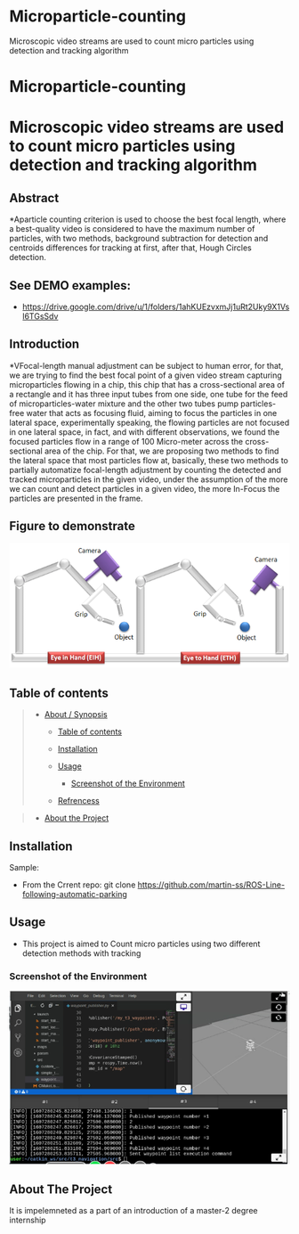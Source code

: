 # Microparticle-counting
Microscopic video streams are used to count micro particles using detection and tracking algorithm
# Microparticle-counting

# Microscopic video streams are used to count micro particles using detection and tracking algorithm

## Abstract

*Aparticle counting criterion is used to choose the
best focal length, where a best-quality video is considered to
have the maximum number of particles, with two methods,
background subtraction for detection and centroids differences
for tracking at first, after that, Hough Circles detection.


## See DEMO examples:

* <https://drive.google.com/drive/u/1/folders/1ahKUEzvxmJj1uRt2Uky9X1Vsl6TGsSdv>

## Introduction

*VFocal-length manual adjustment can be subject to human
error, for that, we are trying to find the best focal point of a
given video stream capturing microparticles flowing in a
chip, this chip that has a cross-sectional area of a rectangle
and it has three input tubes from one side, one tube for the
feed of microparticles-water mixture and the other two tubes
pump particles-free water that acts as focusing fluid, aiming
to focus the particles in one lateral space, experimentally
speaking, the flowing particles are not focused in one lateral
space, in fact, and with different observations, we found the
focused particles flow in a range of 100 Micro-meter across
the cross-sectional area of the chip. For that, we are
proposing two methods to find the lateral space that most
particles flow at, basically, these two methods to partially
automatize focal-length adjustment by counting the detected
and tracked microparticles in the given video, under the
assumption of the more we can count and detect particles in a
given video, the more In-Focus the particles are presented in
the frame.

## Figure to demonstrate
![alt text](https://github.com/martin-ss/ROS-Line-following-automatic-parking/blob/main/Robot-Arm-Visual-Servoing-Methodology.ppm?raw=true)


  

## Table of contents




> * [About / Synopsis](#Abstract)
>   * [Table of contents](#table-of-contents)
>   * [Installation](#installation)
>   * [Usage](#usage)
>     * [Screenshot of the Environment](#screenshot-of-the-Environment)
>     
>     
>   * [Refrencess](#Refrencess)


>   * [About the Project](#)


## Installation

Sample:

* From the Crrent repo: git clone  https://github.com/martin-ss/ROS-Line-following-automatic-parking


## Usage

* This project is aimed to Count micro particles using two different detection methods with tracking
### Screenshot of the Environment

![alt text](https://github.com/martin-ss/ROS_TurtleBot3/blob/main/ros2.png?raw=true)






## About The Project
It is impelemneted as a part of an introduction of a master-2 degree internship
